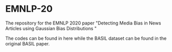 # EMNLP-20
The repository for the EMNLP 2020 paper "Detecting Media Bias in News Articles using Gaussian Bias Distributions"

The codes can be found in here while the BASIL dataset can be found in the original BASIL paper.
